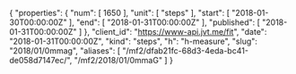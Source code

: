 {
  "properties": {
    "num": [
      1650
    ],
    "unit": [
      "steps"
    ],
    "start": [
      "2018-01-30T00:00:00Z"
    ],
    "end": [
      "2018-01-31T00:00:00Z"
    ],
    "published": [
      "2018-01-31T00:00:00Z"
    ]
  },
  "client_id": "https://www-api.jvt.me/fit",
  "date": "2018-01-31T00:00:00Z",
  "kind": "steps",
  "h": "h-measure",
  "slug": "2018/01/0mmag",
  "aliases": [
    "/mf2/dfab21fc-68d3-4eda-bc41-de058d7147ec/",
    "/mf2/2018/01/0mmaG"
  ]
}
